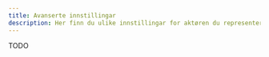```yaml
---
title: Avanserte innstillingar
description: Her finn du ulike innstillingar for aktøren du representerer.
---
```


TODO